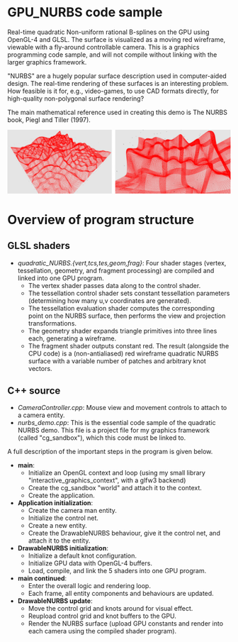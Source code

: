 GPU_NURBS code sample
================================================================================
Real-time quadratic Non-uniform rational B-splines on the GPU using OpenGL-4 and GLSL.
The surface is visualized as a moving red wireframe, viewable with a fly-around
controllable camera. This is a graphics programming code sample, and will not
compile without linking with the larger graphics framework.

"NURBS" are a hugely popular surface description used in computer-aided design.
The real-time rendering of these surfaces is an interesting problem.
How feasible is it for, e.g., video-games, to use CAD formats directly,
for high-quality non-polygonal surface rendering?

The main mathematical reference used in creating this demo is
    The NURBS book, Piegl and Tiller (1997).

![tessellation](https://github.com/LucasPayne/GPU_NURBS_code_sample/blob/main/images/tessellation.png?raw=true)

Overview of program structure
================================================================================
GLSL shaders
--------------------------------------------------------------------------------
- *quadratic_NURBS.{vert,tcs,tes,geom,frag}*:
Four shader stages (vertex, tessellation, geometry, and fragment
processing) are compiled and linked into one GPU program.
  - The vertex shader passes data along to the control shader.
  - The tessellation control shader sets constant tessellation parameters
   (determining how many u,v coordinates are generated).
  - The tessellation evaluation shader computes the corresponding point on
   the NURBS surface, then performs the view and projection transformations.
  - The geometry shader expands triangle primitives into three lines each,
   generating a wireframe.
  - The fragment shader outputs constant red.
  The result (alongside the CPU code) is a (non-antialiased) red wireframe
  quadratic NURBS surface with a variable number of patches and arbitrary
  knot vectors.

C++ source
--------------------------------------------------------------------------------
- *CameraController.cpp*:
Mouse view and movement controls to attach to a camera entity.
- *nurbs_demo.cpp*:
This is the essential code sample of the quadratic NURBS demo. This file
is a project file for my graphics framework (called "cg_sandbox"), which
this code must be linked to.

A full description of the important steps in the program is given below.
- **main**:
  - Initialize an OpenGL context and loop (using my small library "interactive_graphics_context", with a glfw3 backend)
  - Create the cg_sandbox "world" and attach it to the context.
  - Create the application.
- **Application initialization**:
  - Create the camera man entity.
  - Initialize the control net.
  - Create a new entity.
  - Create the DrawableNURBS behaviour, give it the control net, and attach it to the entity.
- **DrawableNURBS initialization**:
  - Initialize a default knot configuration.
  - Initialize GPU data with OpenGL-4 buffers.
  - Load, compile, and link the 5 shaders into one GPU program.
- **main continued**:
  - Enter the overall logic and rendering loop.
  - Each frame, all entity components and behaviours are updated.
- **DrawableNURBS update**:
  - Move the control grid and knots around for visual effect.
  - Reupload control grid and knot buffers to the GPU.
  - Render the NURBS surface (upload GPU constants and render into each camera using the compiled shader program).
